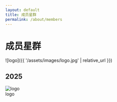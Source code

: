 ```yaml
---
layout: default
title: 成员星群
permalink: /about/members
---
```


# 成员星群

![logo]({{ '/assets/images/logo.jpg' | relative_url }})

<section class="gallery-section">
    <h2 class="section-title">2025</h2>
    <div class="gallery-grid">
        <div class="gallery-item">
            <img src="{{ '/assets/images/logo.jpg' | relative_url }}" alt="logo">
            <div class="gallery-caption">logo</div>
        </div>
    </div>
</section>
